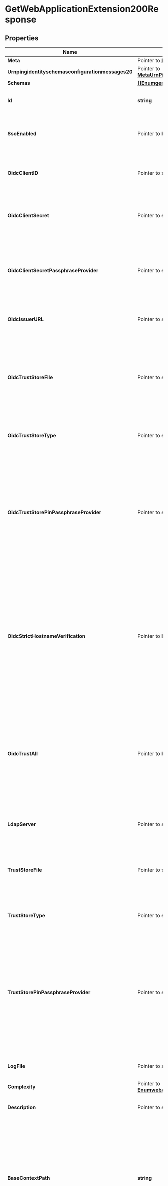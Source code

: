 # GetWebApplicationExtension200Response

## Properties

Name | Type | Description | Notes
------------ | ------------- | ------------- | -------------
**Meta** | Pointer to [**MetaMeta**](MetaMeta.md) |  | [optional] 
**Urnpingidentityschemasconfigurationmessages20** | Pointer to [**MetaUrnPingidentitySchemasConfigurationMessages20**](MetaUrnPingidentitySchemasConfigurationMessages20.md) |  | [optional] 
**Schemas** | [**[]EnumgenericWebApplicationExtensionSchemaUrn**](EnumgenericWebApplicationExtensionSchemaUrn.md) |  | 
**Id** | **string** | Name of the Web Application Extension | 
**SsoEnabled** | Pointer to **bool** | Indicates that SSO login into the Administrative Console is enabled. | [optional] 
**OidcClientID** | Pointer to **string** | The client ID to use when authenticating to the OpenID Connect provider. | [optional] 
**OidcClientSecret** | Pointer to **string** | The client secret to use when authenticating to the OpenID Connect provider. | [optional] 
**OidcClientSecretPassphraseProvider** | Pointer to **string** | A passphrase provider that may be used to obtain the client secret to use when authenticating to the OpenID Connect provider. | [optional] 
**OidcIssuerURL** | Pointer to **string** | The issuer URL of the OpenID Connect provider. | [optional] 
**OidcTrustStoreFile** | Pointer to **string** | Specifies the path to the truststore file used by this application to evaluate OIDC provider certificates. If this field is left blank, the default JVM trust store will be used. | [optional] 
**OidcTrustStoreType** | Pointer to **string** | Specifies the format for the data in the OIDC trust store file. | [optional] 
**OidcTrustStorePinPassphraseProvider** | Pointer to **string** | The passphrase provider that may be used to obtain the PIN for the trust store used with OIDC providers. This is only required if a trust store file is required, and if that trust store requires a PIN to access its contents. | [optional] 
**OidcStrictHostnameVerification** | Pointer to **bool** | Controls whether or not hostname verification is performed, which checks if the hostname of the OIDC provider matches the name(s) stored inside the certificate it provides. This property should only be set to false for testing purposes. | [optional] 
**OidcTrustAll** | Pointer to **bool** | Controls whether or not this application will always trust any certificate that is presented to it, regardless of its contents. This property should only be set to true for testing purposes. | [optional] 
**LdapServer** | Pointer to **string** | The LDAP URL used to connect to the managed server. | [optional] 
**TrustStoreFile** | Pointer to **string** | Specifies the path to the truststore file, which is used by this application to establish trust of managed servers. | [optional] 
**TrustStoreType** | Pointer to **string** | Specifies the format for the data in the trust store file. | [optional] 
**TrustStorePinPassphraseProvider** | Pointer to **string** | The passphrase provider that may be used to obtain the PIN for the trust store used with managed LDAP servers. This is only required if a trust store file is required, and if that trust store requires a PIN to access its contents. | [optional] 
**LogFile** | Pointer to **string** | The path to the log file for the web application. | [optional] 
**Complexity** | Pointer to [**EnumwebApplicationExtensionComplexityProp**](EnumwebApplicationExtensionComplexityProp.md) |  | [optional] 
**Description** | Pointer to **string** | A description for this Web Application Extension | [optional] 
**BaseContextPath** | **string** | Specifies the base context path that should be used by HTTP clients to reference content. The value must start with a forward slash and at least one additional character and must represent a valid HTTP context path. | 
**WarFile** | Pointer to **string** | Specifies the path to a standard web application archive (WAR) file. | [optional] 
**DocumentRootDirectory** | Pointer to **string** | Specifies the path to the directory on the local filesystem containing the files to be served by this Web Application Extension. The path must exist, and it must be a directory. | [optional] 
**DeploymentDescriptorFile** | Pointer to **string** | Specifies the path to the deployment descriptor file when used with document-root-directory. | [optional] 
**TemporaryDirectory** | Pointer to **string** | Specifies the path to the directory that may be used to store temporary files such as extracted WAR files and compiled JSP files. | [optional] 
**InitParameter** | Pointer to **[]string** | Specifies an initialization parameter to pass into the web application during startup. | [optional] 

## Methods

### NewGetWebApplicationExtension200Response

`func NewGetWebApplicationExtension200Response(schemas []EnumgenericWebApplicationExtensionSchemaUrn, id string, baseContextPath string, ) *GetWebApplicationExtension200Response`

NewGetWebApplicationExtension200Response instantiates a new GetWebApplicationExtension200Response object
This constructor will assign default values to properties that have it defined,
and makes sure properties required by API are set, but the set of arguments
will change when the set of required properties is changed

### NewGetWebApplicationExtension200ResponseWithDefaults

`func NewGetWebApplicationExtension200ResponseWithDefaults() *GetWebApplicationExtension200Response`

NewGetWebApplicationExtension200ResponseWithDefaults instantiates a new GetWebApplicationExtension200Response object
This constructor will only assign default values to properties that have it defined,
but it doesn't guarantee that properties required by API are set

### GetMeta

`func (o *GetWebApplicationExtension200Response) GetMeta() MetaMeta`

GetMeta returns the Meta field if non-nil, zero value otherwise.

### GetMetaOk

`func (o *GetWebApplicationExtension200Response) GetMetaOk() (*MetaMeta, bool)`

GetMetaOk returns a tuple with the Meta field if it's non-nil, zero value otherwise
and a boolean to check if the value has been set.

### SetMeta

`func (o *GetWebApplicationExtension200Response) SetMeta(v MetaMeta)`

SetMeta sets Meta field to given value.

### HasMeta

`func (o *GetWebApplicationExtension200Response) HasMeta() bool`

HasMeta returns a boolean if a field has been set.

### GetUrnpingidentityschemasconfigurationmessages20

`func (o *GetWebApplicationExtension200Response) GetUrnpingidentityschemasconfigurationmessages20() MetaUrnPingidentitySchemasConfigurationMessages20`

GetUrnpingidentityschemasconfigurationmessages20 returns the Urnpingidentityschemasconfigurationmessages20 field if non-nil, zero value otherwise.

### GetUrnpingidentityschemasconfigurationmessages20Ok

`func (o *GetWebApplicationExtension200Response) GetUrnpingidentityschemasconfigurationmessages20Ok() (*MetaUrnPingidentitySchemasConfigurationMessages20, bool)`

GetUrnpingidentityschemasconfigurationmessages20Ok returns a tuple with the Urnpingidentityschemasconfigurationmessages20 field if it's non-nil, zero value otherwise
and a boolean to check if the value has been set.

### SetUrnpingidentityschemasconfigurationmessages20

`func (o *GetWebApplicationExtension200Response) SetUrnpingidentityschemasconfigurationmessages20(v MetaUrnPingidentitySchemasConfigurationMessages20)`

SetUrnpingidentityschemasconfigurationmessages20 sets Urnpingidentityschemasconfigurationmessages20 field to given value.

### HasUrnpingidentityschemasconfigurationmessages20

`func (o *GetWebApplicationExtension200Response) HasUrnpingidentityschemasconfigurationmessages20() bool`

HasUrnpingidentityschemasconfigurationmessages20 returns a boolean if a field has been set.

### GetSchemas

`func (o *GetWebApplicationExtension200Response) GetSchemas() []EnumgenericWebApplicationExtensionSchemaUrn`

GetSchemas returns the Schemas field if non-nil, zero value otherwise.

### GetSchemasOk

`func (o *GetWebApplicationExtension200Response) GetSchemasOk() (*[]EnumgenericWebApplicationExtensionSchemaUrn, bool)`

GetSchemasOk returns a tuple with the Schemas field if it's non-nil, zero value otherwise
and a boolean to check if the value has been set.

### SetSchemas

`func (o *GetWebApplicationExtension200Response) SetSchemas(v []EnumgenericWebApplicationExtensionSchemaUrn)`

SetSchemas sets Schemas field to given value.


### GetId

`func (o *GetWebApplicationExtension200Response) GetId() string`

GetId returns the Id field if non-nil, zero value otherwise.

### GetIdOk

`func (o *GetWebApplicationExtension200Response) GetIdOk() (*string, bool)`

GetIdOk returns a tuple with the Id field if it's non-nil, zero value otherwise
and a boolean to check if the value has been set.

### SetId

`func (o *GetWebApplicationExtension200Response) SetId(v string)`

SetId sets Id field to given value.


### GetSsoEnabled

`func (o *GetWebApplicationExtension200Response) GetSsoEnabled() bool`

GetSsoEnabled returns the SsoEnabled field if non-nil, zero value otherwise.

### GetSsoEnabledOk

`func (o *GetWebApplicationExtension200Response) GetSsoEnabledOk() (*bool, bool)`

GetSsoEnabledOk returns a tuple with the SsoEnabled field if it's non-nil, zero value otherwise
and a boolean to check if the value has been set.

### SetSsoEnabled

`func (o *GetWebApplicationExtension200Response) SetSsoEnabled(v bool)`

SetSsoEnabled sets SsoEnabled field to given value.

### HasSsoEnabled

`func (o *GetWebApplicationExtension200Response) HasSsoEnabled() bool`

HasSsoEnabled returns a boolean if a field has been set.

### GetOidcClientID

`func (o *GetWebApplicationExtension200Response) GetOidcClientID() string`

GetOidcClientID returns the OidcClientID field if non-nil, zero value otherwise.

### GetOidcClientIDOk

`func (o *GetWebApplicationExtension200Response) GetOidcClientIDOk() (*string, bool)`

GetOidcClientIDOk returns a tuple with the OidcClientID field if it's non-nil, zero value otherwise
and a boolean to check if the value has been set.

### SetOidcClientID

`func (o *GetWebApplicationExtension200Response) SetOidcClientID(v string)`

SetOidcClientID sets OidcClientID field to given value.

### HasOidcClientID

`func (o *GetWebApplicationExtension200Response) HasOidcClientID() bool`

HasOidcClientID returns a boolean if a field has been set.

### GetOidcClientSecret

`func (o *GetWebApplicationExtension200Response) GetOidcClientSecret() string`

GetOidcClientSecret returns the OidcClientSecret field if non-nil, zero value otherwise.

### GetOidcClientSecretOk

`func (o *GetWebApplicationExtension200Response) GetOidcClientSecretOk() (*string, bool)`

GetOidcClientSecretOk returns a tuple with the OidcClientSecret field if it's non-nil, zero value otherwise
and a boolean to check if the value has been set.

### SetOidcClientSecret

`func (o *GetWebApplicationExtension200Response) SetOidcClientSecret(v string)`

SetOidcClientSecret sets OidcClientSecret field to given value.

### HasOidcClientSecret

`func (o *GetWebApplicationExtension200Response) HasOidcClientSecret() bool`

HasOidcClientSecret returns a boolean if a field has been set.

### GetOidcClientSecretPassphraseProvider

`func (o *GetWebApplicationExtension200Response) GetOidcClientSecretPassphraseProvider() string`

GetOidcClientSecretPassphraseProvider returns the OidcClientSecretPassphraseProvider field if non-nil, zero value otherwise.

### GetOidcClientSecretPassphraseProviderOk

`func (o *GetWebApplicationExtension200Response) GetOidcClientSecretPassphraseProviderOk() (*string, bool)`

GetOidcClientSecretPassphraseProviderOk returns a tuple with the OidcClientSecretPassphraseProvider field if it's non-nil, zero value otherwise
and a boolean to check if the value has been set.

### SetOidcClientSecretPassphraseProvider

`func (o *GetWebApplicationExtension200Response) SetOidcClientSecretPassphraseProvider(v string)`

SetOidcClientSecretPassphraseProvider sets OidcClientSecretPassphraseProvider field to given value.

### HasOidcClientSecretPassphraseProvider

`func (o *GetWebApplicationExtension200Response) HasOidcClientSecretPassphraseProvider() bool`

HasOidcClientSecretPassphraseProvider returns a boolean if a field has been set.

### GetOidcIssuerURL

`func (o *GetWebApplicationExtension200Response) GetOidcIssuerURL() string`

GetOidcIssuerURL returns the OidcIssuerURL field if non-nil, zero value otherwise.

### GetOidcIssuerURLOk

`func (o *GetWebApplicationExtension200Response) GetOidcIssuerURLOk() (*string, bool)`

GetOidcIssuerURLOk returns a tuple with the OidcIssuerURL field if it's non-nil, zero value otherwise
and a boolean to check if the value has been set.

### SetOidcIssuerURL

`func (o *GetWebApplicationExtension200Response) SetOidcIssuerURL(v string)`

SetOidcIssuerURL sets OidcIssuerURL field to given value.

### HasOidcIssuerURL

`func (o *GetWebApplicationExtension200Response) HasOidcIssuerURL() bool`

HasOidcIssuerURL returns a boolean if a field has been set.

### GetOidcTrustStoreFile

`func (o *GetWebApplicationExtension200Response) GetOidcTrustStoreFile() string`

GetOidcTrustStoreFile returns the OidcTrustStoreFile field if non-nil, zero value otherwise.

### GetOidcTrustStoreFileOk

`func (o *GetWebApplicationExtension200Response) GetOidcTrustStoreFileOk() (*string, bool)`

GetOidcTrustStoreFileOk returns a tuple with the OidcTrustStoreFile field if it's non-nil, zero value otherwise
and a boolean to check if the value has been set.

### SetOidcTrustStoreFile

`func (o *GetWebApplicationExtension200Response) SetOidcTrustStoreFile(v string)`

SetOidcTrustStoreFile sets OidcTrustStoreFile field to given value.

### HasOidcTrustStoreFile

`func (o *GetWebApplicationExtension200Response) HasOidcTrustStoreFile() bool`

HasOidcTrustStoreFile returns a boolean if a field has been set.

### GetOidcTrustStoreType

`func (o *GetWebApplicationExtension200Response) GetOidcTrustStoreType() string`

GetOidcTrustStoreType returns the OidcTrustStoreType field if non-nil, zero value otherwise.

### GetOidcTrustStoreTypeOk

`func (o *GetWebApplicationExtension200Response) GetOidcTrustStoreTypeOk() (*string, bool)`

GetOidcTrustStoreTypeOk returns a tuple with the OidcTrustStoreType field if it's non-nil, zero value otherwise
and a boolean to check if the value has been set.

### SetOidcTrustStoreType

`func (o *GetWebApplicationExtension200Response) SetOidcTrustStoreType(v string)`

SetOidcTrustStoreType sets OidcTrustStoreType field to given value.

### HasOidcTrustStoreType

`func (o *GetWebApplicationExtension200Response) HasOidcTrustStoreType() bool`

HasOidcTrustStoreType returns a boolean if a field has been set.

### GetOidcTrustStorePinPassphraseProvider

`func (o *GetWebApplicationExtension200Response) GetOidcTrustStorePinPassphraseProvider() string`

GetOidcTrustStorePinPassphraseProvider returns the OidcTrustStorePinPassphraseProvider field if non-nil, zero value otherwise.

### GetOidcTrustStorePinPassphraseProviderOk

`func (o *GetWebApplicationExtension200Response) GetOidcTrustStorePinPassphraseProviderOk() (*string, bool)`

GetOidcTrustStorePinPassphraseProviderOk returns a tuple with the OidcTrustStorePinPassphraseProvider field if it's non-nil, zero value otherwise
and a boolean to check if the value has been set.

### SetOidcTrustStorePinPassphraseProvider

`func (o *GetWebApplicationExtension200Response) SetOidcTrustStorePinPassphraseProvider(v string)`

SetOidcTrustStorePinPassphraseProvider sets OidcTrustStorePinPassphraseProvider field to given value.

### HasOidcTrustStorePinPassphraseProvider

`func (o *GetWebApplicationExtension200Response) HasOidcTrustStorePinPassphraseProvider() bool`

HasOidcTrustStorePinPassphraseProvider returns a boolean if a field has been set.

### GetOidcStrictHostnameVerification

`func (o *GetWebApplicationExtension200Response) GetOidcStrictHostnameVerification() bool`

GetOidcStrictHostnameVerification returns the OidcStrictHostnameVerification field if non-nil, zero value otherwise.

### GetOidcStrictHostnameVerificationOk

`func (o *GetWebApplicationExtension200Response) GetOidcStrictHostnameVerificationOk() (*bool, bool)`

GetOidcStrictHostnameVerificationOk returns a tuple with the OidcStrictHostnameVerification field if it's non-nil, zero value otherwise
and a boolean to check if the value has been set.

### SetOidcStrictHostnameVerification

`func (o *GetWebApplicationExtension200Response) SetOidcStrictHostnameVerification(v bool)`

SetOidcStrictHostnameVerification sets OidcStrictHostnameVerification field to given value.

### HasOidcStrictHostnameVerification

`func (o *GetWebApplicationExtension200Response) HasOidcStrictHostnameVerification() bool`

HasOidcStrictHostnameVerification returns a boolean if a field has been set.

### GetOidcTrustAll

`func (o *GetWebApplicationExtension200Response) GetOidcTrustAll() bool`

GetOidcTrustAll returns the OidcTrustAll field if non-nil, zero value otherwise.

### GetOidcTrustAllOk

`func (o *GetWebApplicationExtension200Response) GetOidcTrustAllOk() (*bool, bool)`

GetOidcTrustAllOk returns a tuple with the OidcTrustAll field if it's non-nil, zero value otherwise
and a boolean to check if the value has been set.

### SetOidcTrustAll

`func (o *GetWebApplicationExtension200Response) SetOidcTrustAll(v bool)`

SetOidcTrustAll sets OidcTrustAll field to given value.

### HasOidcTrustAll

`func (o *GetWebApplicationExtension200Response) HasOidcTrustAll() bool`

HasOidcTrustAll returns a boolean if a field has been set.

### GetLdapServer

`func (o *GetWebApplicationExtension200Response) GetLdapServer() string`

GetLdapServer returns the LdapServer field if non-nil, zero value otherwise.

### GetLdapServerOk

`func (o *GetWebApplicationExtension200Response) GetLdapServerOk() (*string, bool)`

GetLdapServerOk returns a tuple with the LdapServer field if it's non-nil, zero value otherwise
and a boolean to check if the value has been set.

### SetLdapServer

`func (o *GetWebApplicationExtension200Response) SetLdapServer(v string)`

SetLdapServer sets LdapServer field to given value.

### HasLdapServer

`func (o *GetWebApplicationExtension200Response) HasLdapServer() bool`

HasLdapServer returns a boolean if a field has been set.

### GetTrustStoreFile

`func (o *GetWebApplicationExtension200Response) GetTrustStoreFile() string`

GetTrustStoreFile returns the TrustStoreFile field if non-nil, zero value otherwise.

### GetTrustStoreFileOk

`func (o *GetWebApplicationExtension200Response) GetTrustStoreFileOk() (*string, bool)`

GetTrustStoreFileOk returns a tuple with the TrustStoreFile field if it's non-nil, zero value otherwise
and a boolean to check if the value has been set.

### SetTrustStoreFile

`func (o *GetWebApplicationExtension200Response) SetTrustStoreFile(v string)`

SetTrustStoreFile sets TrustStoreFile field to given value.

### HasTrustStoreFile

`func (o *GetWebApplicationExtension200Response) HasTrustStoreFile() bool`

HasTrustStoreFile returns a boolean if a field has been set.

### GetTrustStoreType

`func (o *GetWebApplicationExtension200Response) GetTrustStoreType() string`

GetTrustStoreType returns the TrustStoreType field if non-nil, zero value otherwise.

### GetTrustStoreTypeOk

`func (o *GetWebApplicationExtension200Response) GetTrustStoreTypeOk() (*string, bool)`

GetTrustStoreTypeOk returns a tuple with the TrustStoreType field if it's non-nil, zero value otherwise
and a boolean to check if the value has been set.

### SetTrustStoreType

`func (o *GetWebApplicationExtension200Response) SetTrustStoreType(v string)`

SetTrustStoreType sets TrustStoreType field to given value.

### HasTrustStoreType

`func (o *GetWebApplicationExtension200Response) HasTrustStoreType() bool`

HasTrustStoreType returns a boolean if a field has been set.

### GetTrustStorePinPassphraseProvider

`func (o *GetWebApplicationExtension200Response) GetTrustStorePinPassphraseProvider() string`

GetTrustStorePinPassphraseProvider returns the TrustStorePinPassphraseProvider field if non-nil, zero value otherwise.

### GetTrustStorePinPassphraseProviderOk

`func (o *GetWebApplicationExtension200Response) GetTrustStorePinPassphraseProviderOk() (*string, bool)`

GetTrustStorePinPassphraseProviderOk returns a tuple with the TrustStorePinPassphraseProvider field if it's non-nil, zero value otherwise
and a boolean to check if the value has been set.

### SetTrustStorePinPassphraseProvider

`func (o *GetWebApplicationExtension200Response) SetTrustStorePinPassphraseProvider(v string)`

SetTrustStorePinPassphraseProvider sets TrustStorePinPassphraseProvider field to given value.

### HasTrustStorePinPassphraseProvider

`func (o *GetWebApplicationExtension200Response) HasTrustStorePinPassphraseProvider() bool`

HasTrustStorePinPassphraseProvider returns a boolean if a field has been set.

### GetLogFile

`func (o *GetWebApplicationExtension200Response) GetLogFile() string`

GetLogFile returns the LogFile field if non-nil, zero value otherwise.

### GetLogFileOk

`func (o *GetWebApplicationExtension200Response) GetLogFileOk() (*string, bool)`

GetLogFileOk returns a tuple with the LogFile field if it's non-nil, zero value otherwise
and a boolean to check if the value has been set.

### SetLogFile

`func (o *GetWebApplicationExtension200Response) SetLogFile(v string)`

SetLogFile sets LogFile field to given value.

### HasLogFile

`func (o *GetWebApplicationExtension200Response) HasLogFile() bool`

HasLogFile returns a boolean if a field has been set.

### GetComplexity

`func (o *GetWebApplicationExtension200Response) GetComplexity() EnumwebApplicationExtensionComplexityProp`

GetComplexity returns the Complexity field if non-nil, zero value otherwise.

### GetComplexityOk

`func (o *GetWebApplicationExtension200Response) GetComplexityOk() (*EnumwebApplicationExtensionComplexityProp, bool)`

GetComplexityOk returns a tuple with the Complexity field if it's non-nil, zero value otherwise
and a boolean to check if the value has been set.

### SetComplexity

`func (o *GetWebApplicationExtension200Response) SetComplexity(v EnumwebApplicationExtensionComplexityProp)`

SetComplexity sets Complexity field to given value.

### HasComplexity

`func (o *GetWebApplicationExtension200Response) HasComplexity() bool`

HasComplexity returns a boolean if a field has been set.

### GetDescription

`func (o *GetWebApplicationExtension200Response) GetDescription() string`

GetDescription returns the Description field if non-nil, zero value otherwise.

### GetDescriptionOk

`func (o *GetWebApplicationExtension200Response) GetDescriptionOk() (*string, bool)`

GetDescriptionOk returns a tuple with the Description field if it's non-nil, zero value otherwise
and a boolean to check if the value has been set.

### SetDescription

`func (o *GetWebApplicationExtension200Response) SetDescription(v string)`

SetDescription sets Description field to given value.

### HasDescription

`func (o *GetWebApplicationExtension200Response) HasDescription() bool`

HasDescription returns a boolean if a field has been set.

### GetBaseContextPath

`func (o *GetWebApplicationExtension200Response) GetBaseContextPath() string`

GetBaseContextPath returns the BaseContextPath field if non-nil, zero value otherwise.

### GetBaseContextPathOk

`func (o *GetWebApplicationExtension200Response) GetBaseContextPathOk() (*string, bool)`

GetBaseContextPathOk returns a tuple with the BaseContextPath field if it's non-nil, zero value otherwise
and a boolean to check if the value has been set.

### SetBaseContextPath

`func (o *GetWebApplicationExtension200Response) SetBaseContextPath(v string)`

SetBaseContextPath sets BaseContextPath field to given value.


### GetWarFile

`func (o *GetWebApplicationExtension200Response) GetWarFile() string`

GetWarFile returns the WarFile field if non-nil, zero value otherwise.

### GetWarFileOk

`func (o *GetWebApplicationExtension200Response) GetWarFileOk() (*string, bool)`

GetWarFileOk returns a tuple with the WarFile field if it's non-nil, zero value otherwise
and a boolean to check if the value has been set.

### SetWarFile

`func (o *GetWebApplicationExtension200Response) SetWarFile(v string)`

SetWarFile sets WarFile field to given value.

### HasWarFile

`func (o *GetWebApplicationExtension200Response) HasWarFile() bool`

HasWarFile returns a boolean if a field has been set.

### GetDocumentRootDirectory

`func (o *GetWebApplicationExtension200Response) GetDocumentRootDirectory() string`

GetDocumentRootDirectory returns the DocumentRootDirectory field if non-nil, zero value otherwise.

### GetDocumentRootDirectoryOk

`func (o *GetWebApplicationExtension200Response) GetDocumentRootDirectoryOk() (*string, bool)`

GetDocumentRootDirectoryOk returns a tuple with the DocumentRootDirectory field if it's non-nil, zero value otherwise
and a boolean to check if the value has been set.

### SetDocumentRootDirectory

`func (o *GetWebApplicationExtension200Response) SetDocumentRootDirectory(v string)`

SetDocumentRootDirectory sets DocumentRootDirectory field to given value.

### HasDocumentRootDirectory

`func (o *GetWebApplicationExtension200Response) HasDocumentRootDirectory() bool`

HasDocumentRootDirectory returns a boolean if a field has been set.

### GetDeploymentDescriptorFile

`func (o *GetWebApplicationExtension200Response) GetDeploymentDescriptorFile() string`

GetDeploymentDescriptorFile returns the DeploymentDescriptorFile field if non-nil, zero value otherwise.

### GetDeploymentDescriptorFileOk

`func (o *GetWebApplicationExtension200Response) GetDeploymentDescriptorFileOk() (*string, bool)`

GetDeploymentDescriptorFileOk returns a tuple with the DeploymentDescriptorFile field if it's non-nil, zero value otherwise
and a boolean to check if the value has been set.

### SetDeploymentDescriptorFile

`func (o *GetWebApplicationExtension200Response) SetDeploymentDescriptorFile(v string)`

SetDeploymentDescriptorFile sets DeploymentDescriptorFile field to given value.

### HasDeploymentDescriptorFile

`func (o *GetWebApplicationExtension200Response) HasDeploymentDescriptorFile() bool`

HasDeploymentDescriptorFile returns a boolean if a field has been set.

### GetTemporaryDirectory

`func (o *GetWebApplicationExtension200Response) GetTemporaryDirectory() string`

GetTemporaryDirectory returns the TemporaryDirectory field if non-nil, zero value otherwise.

### GetTemporaryDirectoryOk

`func (o *GetWebApplicationExtension200Response) GetTemporaryDirectoryOk() (*string, bool)`

GetTemporaryDirectoryOk returns a tuple with the TemporaryDirectory field if it's non-nil, zero value otherwise
and a boolean to check if the value has been set.

### SetTemporaryDirectory

`func (o *GetWebApplicationExtension200Response) SetTemporaryDirectory(v string)`

SetTemporaryDirectory sets TemporaryDirectory field to given value.

### HasTemporaryDirectory

`func (o *GetWebApplicationExtension200Response) HasTemporaryDirectory() bool`

HasTemporaryDirectory returns a boolean if a field has been set.

### GetInitParameter

`func (o *GetWebApplicationExtension200Response) GetInitParameter() []string`

GetInitParameter returns the InitParameter field if non-nil, zero value otherwise.

### GetInitParameterOk

`func (o *GetWebApplicationExtension200Response) GetInitParameterOk() (*[]string, bool)`

GetInitParameterOk returns a tuple with the InitParameter field if it's non-nil, zero value otherwise
and a boolean to check if the value has been set.

### SetInitParameter

`func (o *GetWebApplicationExtension200Response) SetInitParameter(v []string)`

SetInitParameter sets InitParameter field to given value.

### HasInitParameter

`func (o *GetWebApplicationExtension200Response) HasInitParameter() bool`

HasInitParameter returns a boolean if a field has been set.


[[Back to Model list]](../README.md#documentation-for-models) [[Back to API list]](../README.md#documentation-for-api-endpoints) [[Back to README]](../README.md)


